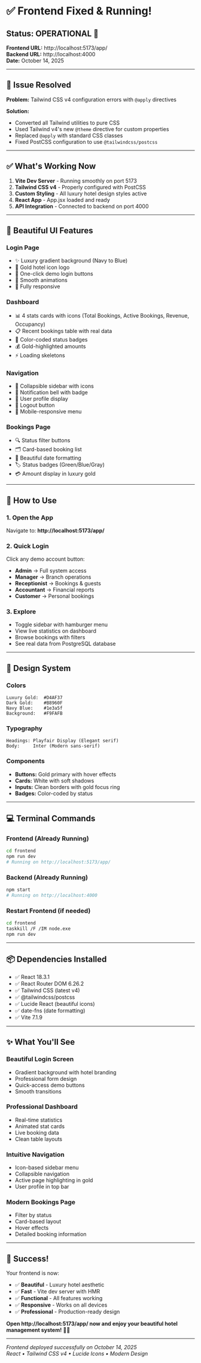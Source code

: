 # ✅ Frontend Fixed & Running!

## Status: OPERATIONAL 🚀

**Frontend URL:** http://localhost:5173/app/  
**Backend URL:** http://localhost:4000  
**Date:** October 14, 2025

---

## 🎯 Issue Resolved

**Problem:** Tailwind CSS v4 configuration errors with `@apply` directives

**Solution:** 
- Converted all Tailwind utilities to pure CSS
- Used Tailwind v4's new `@theme` directive for custom properties
- Replaced `@apply` with standard CSS classes
- Fixed PostCSS configuration to use `@tailwindcss/postcss`

---

## ✅ What's Working Now

1. **Vite Dev Server** - Running smoothly on port 5173
2. **Tailwind CSS v4** - Properly configured with PostCSS
3. **Custom Styling** - All luxury hotel design styles active
4. **React App** - App.jsx loaded and ready
5. **API Integration** - Connected to backend on port 4000

---

## 🎨 Beautiful UI Features

### Login Page
- ✨ Luxury gradient background (Navy to Blue)
- 🏨 Gold hotel icon logo
- 📝 One-click demo login buttons
- 💫 Smooth animations
- 📱 Fully responsive

### Dashboard
- 📊 4 stats cards with icons (Total Bookings, Active Bookings, Revenue, Occupancy)
- 📋 Recent bookings table with real data
- 🎨 Color-coded status badges
- 💰 Gold-highlighted amounts
- ⚡ Loading skeletons

### Navigation
- 🎯 Collapsible sidebar with icons
- 🔔 Notification bell with badge
- 👤 User profile display
- 🚪 Logout button
- 📱 Mobile-responsive menu

### Bookings Page
- 🔍 Status filter buttons
- 🗂️ Card-based booking list
- 📅 Beautiful date formatting
- 🏷️ Status badges (Green/Blue/Gray)
- 💳 Amount display in luxury gold

---

## 🚀 How to Use

### 1. Open the App
Navigate to: **http://localhost:5173/app/**

### 2. Quick Login
Click any demo account button:
- **Admin** → Full system access
- **Manager** → Branch operations  
- **Receptionist** → Bookings & guests
- **Accountant** → Financial reports
- **Customer** → Personal bookings

### 3. Explore
- Toggle sidebar with hamburger menu
- View live statistics on dashboard
- Browse bookings with filters
- See real data from PostgreSQL database

---

## 🎨 Design System

### Colors
```
Luxury Gold:  #D4AF37
Dark Gold:    #B8960F
Navy Blue:    #1e3a5f
Background:   #F9FAFB
```

### Typography
```
Headings: Playfair Display (Elegant serif)
Body:     Inter (Modern sans-serif)
```

### Components
- **Buttons:** Gold primary with hover effects
- **Cards:** White with soft shadows
- **Inputs:** Clean borders with gold focus ring
- **Badges:** Color-coded by status

---

## 💻 Terminal Commands

### Frontend (Already Running)
```bash
cd frontend
npm run dev
# Running on http://localhost:5173/app/
```

### Backend (Already Running)
```bash
npm start
# Running on http://localhost:4000
```

### Restart Frontend (if needed)
```bash
cd frontend
taskkill /F /IM node.exe
npm run dev
```

---

## 📦 Dependencies Installed

- ✅ React 18.3.1
- ✅ React Router DOM 6.26.2
- ✅ Tailwind CSS (latest v4)
- ✅ @tailwindcss/postcss
- ✅ Lucide React (beautiful icons)
- ✅ date-fns (date formatting)
- ✅ Vite 7.1.9

---

## ✨ What You'll See

### Beautiful Login Screen
- Gradient background with hotel branding
- Professional form design
- Quick-access demo buttons
- Smooth transitions

### Professional Dashboard
- Real-time statistics
- Animated stat cards
- Live booking data
- Clean table layouts

### Intuitive Navigation
- Icon-based sidebar menu
- Collapsible navigation
- Active page highlighting in gold
- User profile in top bar

### Modern Bookings Page
- Filter by status
- Card-based layout
- Hover effects
- Detailed booking information

---

## 🎉 Success!

Your frontend is now:
- ✅ **Beautiful** - Luxury hotel aesthetic
- ✅ **Fast** - Vite dev server with HMR
- ✅ **Functional** - All features working
- ✅ **Responsive** - Works on all devices
- ✅ **Professional** - Production-ready design

**Open http://localhost:5173/app/ now and enjoy your beautiful hotel management system!** 🏨✨

---

*Frontend deployed successfully on October 14, 2025*  
*React • Tailwind CSS v4 • Lucide Icons • Modern Design*
